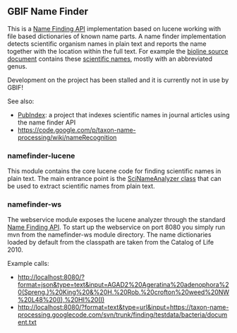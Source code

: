 GBIF Name Finder
--------------------------

This is a [Name Finding API](https://code.google.com/p/taxon-name-processing/wiki/NameFindingAPI) implementation based on lucene working with file based dictionaries of known name parts.
A name finder implementation detects scientific organism names in plain text and reports the name together with the location within the full text.
For example the [bioline source document](https://github.com/gbif/gbif-namefinder/blob/master/namefinder-lucene/src/test/resources/sources/bioline/document.txt) contains these [scientific names](https://github.com/gbif/gbif-namefinder/blob/master/namefinder-lucene/src/test/resources/sources/bioline/expected.txt), mostly with an abbreviated genus.

Development on the project has been stalled and it is currently not in use by GBIF!

See also:
 - [PubIndex](https://github.com/gbif/pubindex): a project that indexes scientific names in journal articles using the name finder API
 - https://code.google.com/p/taxon-name-processing/wiki/nameRecognition


### namefinder-lucene
This module contains the core lucene code for finding scientific names in plain text. The main entrance point is the [SciNameAnalyzer class](https://github.com/gbif/gbif-namefinder/blob/master/namefinder-lucene/src/main/java/org/gbif/namefinder/analysis/sciname/SciNameAnalyzer.java) that can be used to extract scientific names from plain text.

### namefinder-ws
The webservice module exposes the lucene analyzer through the standard [Name Finding API](https://code.google.com/p/taxon-name-processing/wiki/NameFindingAPI).
To start up the webservice on port 8080 you simply run mvn from the namefinder-ws module directory. 
The name dictionaries loaded by default from the classpath are taken from the Catalog of Life 2010.

Example calls:
 - <http://localhost:8080/?format=json&type=text&input=AGAD2%20Ageratina%20adenophora%20(Spreng.)%20King%20&%20H.%20Rob.%20crofton%20weed%20NW%20L48%20(I),%20HI%20(I)>
 - <http://localhost:8080/?format=text&type=url&input=https://taxon-name-processing.googlecode.com/svn/trunk/finding/testdata/bacteria/document.txt>

